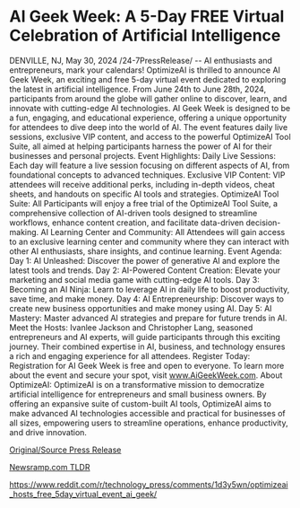 # AI Geek Week: A 5-Day FREE Virtual Celebration of Artificial Intelligence

DENVILLE, NJ, May 30, 2024 /24-7PressRelease/ -- AI enthusiasts and entrepreneurs, mark your calendars! OptimizeAI is thrilled to announce AI Geek Week, an exciting and free 5-day virtual event dedicated to exploring the latest in artificial intelligence. From June 24th to June 28th, 2024, participants from around the globe will gather online to discover, learn, and innovate with cutting-edge AI technologies.  AI Geek Week is designed to be a fun, engaging, and educational experience, offering a unique opportunity for attendees to dive deep into the world of AI. The event features daily live sessions, exclusive VIP content, and access to the powerful OptimizeAI Tool Suite, all aimed at helping participants harness the power of AI for their businesses and personal projects.  Event Highlights:  Daily Live Sessions:  Each day will feature a live session focusing on different aspects of AI, from foundational concepts to advanced techniques.  Exclusive VIP Content:  VIP attendees will receive additional perks, including in-depth videos, cheat sheets, and handouts on specific AI tools and strategies.  OptimizeAI Tool Suite:  All Participants will enjoy a free trial of the OptimizeAI Tool Suite, a comprehensive collection of AI-driven tools designed to streamline workflows, enhance content creation, and facilitate data-driven decision-making.  AI Learning Center and Community:  All Attendees will gain access to an exclusive learning center and community where they can interact with other AI enthusiasts, share insights, and continue learning.  Event Agenda:  Day 1:  AI Unleashed: Discover the power of generative AI and explore the latest tools and trends.  Day 2:  AI-Powered Content Creation: Elevate your marketing and social media game with cutting-edge AI tools.  Day 3:  Becoming an AI Ninja: Learn to leverage AI in daily life to boost productivity, save time, and make money.  Day 4:  AI Entrepreneurship: Discover ways to create new business opportunities and make money using AI.  Day 5:  AI Mastery: Master advanced AI strategies and prepare for future trends in AI.  Meet the Hosts: Ivanlee Jackson and Christopher Lang, seasoned entrepreneurs and AI experts, will guide participants through this exciting journey. Their combined expertise in AI, business, and technology ensures a rich and engaging experience for all attendees.  Register Today: Registration for AI Geek Week is free and open to everyone. To learn more about the event and secure your spot, visit www.AiGeekWeek.com.  About OptimizeAI: OptimizeAI is on a transformative mission to democratize artificial intelligence for entrepreneurs and small business owners. By offering an expansive suite of custom-built AI tools, OptimizeAI aims to make advanced AI technologies accessible and practical for businesses of all sizes, empowering users to streamline operations, enhance productivity, and drive innovation. 

[Original/Source Press Release](https://www.24-7pressrelease.com/press-release/511258/ai-geek-week-a-5-day-free-virtual-celebration-of-artificial-intelligence)
                    

[Newsramp.com TLDR](None) 

https://www.reddit.com/r/technology_press/comments/1d3y5wn/optimizeai_hosts_free_5day_virtual_event_ai_geek/